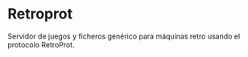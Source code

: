 # Retroprot
Servidor de juegos y ficheros genérico para máquinas retro usando el protocolo RetroProt.
